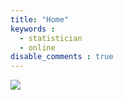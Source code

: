 ```yaml
---
title: "Home"
keywords : 
  - statistician
  - online
disable_comments : true
---
```


![]( /images/bio.png)
